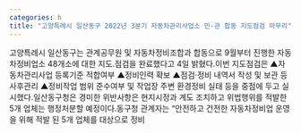```yaml
---
categories: h
title: "고양특례시 일산동구 2022년 3분기 자동차관리사업소 민·관 합동 지도점검 마무리"
---
```

고양특례시 일산동구는 관계공무원 및 자동차정비조합과 합동으로 9월부터 진행한 자동차정비업소 48개소에 대한 지도․점검을 완료했다고 4일 밝혔다.이번 지도점검은 ▲자동차관리사업 등록기준 적합여부 ▲정비인력 확보 ▲점검·정비 내역서 작성 및 보관 등 사후관리 ▲정비작업 범위 준수여부 및 작업장 주변 환경정비 실태 등을 중점에 두고 실시했다.일산동구청은 경미한 위반사항은 현지시정과 계도 조치하고 위법행위를 적발한 5개 업체는 행정처분할 예정이다.동구청 관계자는 “안전하고 건전한 자동차정비업 운영을 위해 적발 된 5개 업체를 대상으로 정비